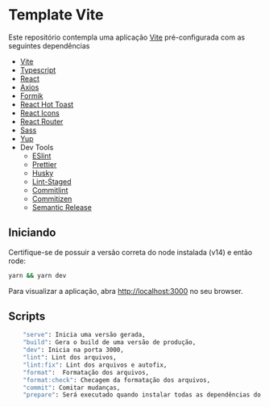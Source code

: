 # Template Vite

Este repositório contempla uma aplicação [Vite](https://vitejs.dev/) pré-configurada com as seguintes dependências

- [Vite](https://vitejs.dev/)
- [Typescript](https://www.typescriptlang.org/)
- [React](https://reactjs.org/)
- [Axios](https://axios-http.com/ptbr/docs/intro)
- [Formik](https://formik.org/)
- [React Hot Toast](https://react-hot-toast.com/)
- [React Icons](https://react-icons.github.io/react-icons/)
- [React Router](https://reactrouter.com/)
- [Sass](https://sass-lang.com/)
- [Yup](https://github.com/jquense/yup)
- Dev Tools
  - [ESlint](https://eslint.org/)
  - [Prettier](https://prettier.io/)
  - [Husky](https://typicode.github.io/husky/#/)
  - [Lint-Staged](https://github.com/okonet/lint-staged)
  - [Commitlint](https://commitlint.js.org/#/)
  - [Commitizen](https://commitizen-tools.github.io/commitizen/)
  - [Semantic Release](https://semantic-release.gitbook.io/semantic-release/)

## Iniciando

Certifique-se de possuir a versão correta do node instalada (v14) e então rode:

```bash
yarn && yarn dev
```

Para visualizar a aplicação, abra [http://localhost:3000](http://localhost:3000) no seu browser.

## Scripts

```bash
    "serve": Inicia uma versão gerada,
    "build": Gera o build de uma versão de produção,
    "dev": Inicia na porta 3000,
    "lint": Lint dos arquivos,
    "lint:fix": Lint dos arquivos e autofix,
    "format":  Formatação dos arquivos,
    "format:check": Checagem da formatação dos arquivos,
    "commit": Comitar mudanças,
    "prepare": Será executado quando instalar todas as dependências do projeto,
```

